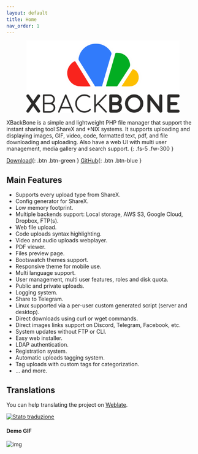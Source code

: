 ```yaml
---
layout: default
title: Home
nav_order: 1
---
```


<p align="center">
  <img src="img/xbackbone.png" width="400px">
</p>

XBackBone is a simple and lightweight PHP file manager that support the instant sharing tool ShareX and *NIX systems. It supports uploading and displaying images, GIF, video, code, formatted text, pdf, and file downloading and uploading. Also have a web UI with multi user management, media gallery and search support.
{: .fs-5 .fw-300 }

[Download](https://github.com/SergiX44/XBackBone/releases/latest){: .btn .btn-green }
[GitHub](https://github.com/SergiX44/XBackBone){: .btn .btn-blue }

## Main Features

+ Supports every upload type from ShareX.
+ Config generator for ShareX.
+ Low memory footprint.
+ Multiple backends support: Local storage, AWS S3, Google Cloud, Dropbox, FTP(s).
+ Web file upload.
+ Code uploads syntax highlighting.
+ Video and audio uploads webplayer.
+ PDF viewer.
+ Files preview page.
+ Bootswatch themes support.
+ Responsive theme for mobile use.
+ Multi language support.
+ User management, multi user features, roles and disk quota.
+ Public and private uploads.
+ Logging system.
+ Share to Telegram.
+ Linux supported via a per-user custom generated script (server and desktop).
+ Direct downloads using curl or wget commands.
+ Direct images links support on Discord, Telegram, Facebook, etc.
+ System updates without FTP or CLI.
+ Easy web installer.
+ LDAP authentication.
+ Registration system.
+ Automatic uploads tagging system.
+ Tag uploads with custom tags for categorization.
+ ... and more.

## Translations
You can help translating the project on [Weblate](https://hosted.weblate.org/projects/xbackbone/xbackbone/).

<a href="https://hosted.weblate.org/engage/xbackbone/?utm_source=widget">
<img src="https://hosted.weblate.org/widgets/xbackbone/-/xbackbone/multi-auto.svg" alt="Stato traduzione" />
</a>

#### Demo GIF

![img](https://i.imgur.com/iV8Rirn.gif)